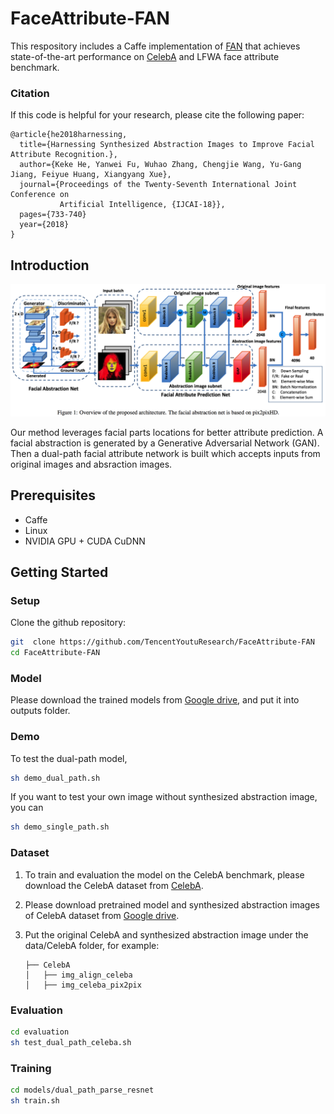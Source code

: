 # FaceAttribute-FAN

This respository includes a Caffe implementation of [FAN](https://www.ijcai.org/proceedings/2018/102) that achieves state-of-the-art performance on [CelebA](http://mmlab.ie.cuhk.edu.hk/projects/CelebA.html) and LFWA face attribute benchmark.


### Citation

If this code is helpful for your research, please cite the following paper:

    @article{he2018harnessing,
      title={Harnessing Synthesized Abstraction Images to Improve Facial Attribute Recognition.},
      author={Keke He, Yanwei Fu, Wuhao Zhang, Chengjie Wang, Yu-Gang Jiang, Feiyue Huang, Xiangyang Xue},
      journal={Proceedings of the Twenty-Seventh International Joint Conference on
               Artificial Intelligence, {IJCAI-18}},
      pages={733-740}
      year={2018}
    }

## Introduction
![](data/demo/overview.png)

Our method leverages facial parts locations for better attribute prediction. A
facial abstraction is generated by a
Generative Adversarial Network (GAN). Then a dual-path facial attribute network is built which accepts inputs from original images and absraction images.

## Prerequisites
- Caffe
- Linux
- NVIDIA GPU + CUDA CuDNN 

## Getting Started

### Setup

Clone the github repository:

```bash
git  clone https://github.com/TencentYoutuResearch/FaceAttribute-FAN
cd FaceAttribute-FAN
```

### Model

Please download the trained models from [Google drive](https://drive.google.com/open?id=1DFd2pvLUEYo2CawaYH_CWVqsAiFtihcz), and put it into outputs folder.


### Demo
To test the dual-path model, 

```bash
sh demo_dual_path.sh
``` 
If you want to test your own image without synthesized abstraction image, you can

```bash
sh demo_single_path.sh
``` 

### Dataset
1. To train and evaluation the model on the CelebA benchmark, 
please download the CelebA dataset from [CelebA](http://mmlab.ie.cuhk.edu.hk/projects/CelebA.html). 
2. Please download pretrained model and synthesized abstraction images of CelebA dataset from [Google drive](https://drive.google.com/open?id=1DFd2pvLUEYo2CawaYH_CWVqsAiFtihcz).
3. Put the original CelebA and synthesized abstraction image under the data/CelebA folder, for example:
	
	```
	├── CelebA
	│   ├── img_align_celeba
	│   ├── img_celeba_pix2pix

	``` 

### Evaluation
```bash
cd evaluation
sh test_dual_path_celeba.sh
```

### Training 
```bash
cd models/dual_path_parse_resnet
sh train.sh
```